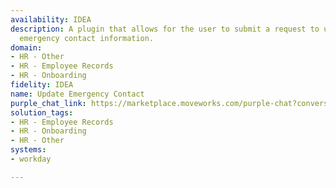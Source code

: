 ```yaml
---
availability: IDEA
description: A plugin that allows for the user to submit a request to update their
  emergency contact information.
domain:
- HR - Other
- HR - Employee Records
- HR - Onboarding
fidelity: IDEA
name: Update Emergency Contact
purple_chat_link: https://marketplace.moveworks.com/purple-chat?conversation=%7B%22messages%22%3A%5B%7B%22role%22%3A%22user%22%2C%22parts%22%3A%5B%7B%22richText%22%3A%22I+need+to+update+my+emergency+contact+information.%22%7D%5D%7D%2C%7B%22role%22%3A%22assistant%22%2C%22parts%22%3A%5B%7B%22reasoningSteps%22%3A%5B%7B%22status%22%3A%22success%22%2C%22richText%22%3A%22Identified+user+intent+to+manage+emergency+contact+information.%22%7D%2C%7B%22status%22%3A%22pending%22%2C%22richText%22%3A%22Offering+choices+for+managing+contacts.%22%7D%5D%7D%2C%7B%22richText%22%3A%22Sure%2C+I+can+help+you+manage+your+emergency+contacts+in+%3Cb+xmlns%3D%5C%22http%3A%2F%2Fwww.w3.org%2F1999%2Fxhtml%5C%22%3EWorkday%3C%2Fb%3E.+What+would+you+like+to+do%3F%22%7D%2C%7B%22richText%22%3A%22%3Col%3E%3Cli%3E%3Cp%3EAdd+new+contact%3C%2Fp%3E%3C%2Fli%3E%3Cli%3E%3Cp%3EUpdate+existing+contact%3C%2Fp%3E%3C%2Fli%3E%3C%2Fol%3E%22%7D%5D%7D%2C%7B%22role%22%3A%22user%22%2C%22parts%22%3A%5B%7B%22richText%22%3A%22Add+New+Contact%22%7D%5D%7D%2C%7B%22role%22%3A%22assistant%22%2C%22parts%22%3A%5B%7B%22reasoningSteps%22%3A%5B%7B%22status%22%3A%22success%22%2C%22richText%22%3A%22User+chose+to+add+a+new+contact.%22%7D%2C%7B%22status%22%3A%22pending%22%2C%22richText%22%3A%22Gathering+details+for+the+new+contact.%22%7D%5D%7D%2C%7B%22richText%22%3A%22Okay%2C+please+provide+the+full+name%2C+relationship%2C+and+phone+number+for+the+new+contact.%22%7D%5D%7D%2C%7B%22role%22%3A%22user%22%2C%22parts%22%3A%5B%7B%22richText%22%3A%22Yes%2C+I+want+to+add+Jamie+Bennel%2C+who+is+my+spouse%2C+and+their+phone+number+is+%28555%29+678-9876.%22%7D%5D%7D%2C%7B%22role%22%3A%22assistant%22%2C%22parts%22%3A%5B%7B%22reasoningSteps%22%3A%5B%7B%22status%22%3A%22success%22%2C%22richText%22%3A%22Extracted+contact+details%3A+Name+%27Jamie+Bennel%27%2C+Relationship+%27Spouse%27%2C+Phone+%27%28555%29+678-9876%27.%22%7D%2C%7B%22status%22%3A%22pending%22%2C%22richText%22%3A%22Preparing+confirmation+for+user+review.%22%7D%5D%7D%2C%7B%22richText%22%3A%22%3Cp+xmlns%3D%5C%22http%3A%2F%2Fwww.w3.org%2F1999%2Fxhtml%5C%22%3EOkay%2C+I+will+add+this+as+your+new+emergency+contact%3A%3C%2Fp%3E%3Cul+xmlns%3D%5C%22http%3A%2F%2Fwww.w3.org%2F1999%2Fxhtml%5C%22%3E%3Cli%3E%3Cb%3EName%3A%3C%2Fb%3E+Jamie+Bennel%3C%2Fli%3E%3Cli%3E%3Cb%3ERelationship%3A%3C%2Fb%3E+Spouse%3C%2Fli%3E%3Cli%3E%3Cb%3EPhone+Number%3A%3C%2Fb%3E+%28555%29+678-9876%3C%2Fli%3E%3C%2Ful%3E%3Cp+xmlns%3D%5C%22http%3A%2F%2Fwww.w3.org%2F1999%2Fxhtml%5C%22%3EDoes+this+look+correct%3F+Please+confirm+to+proceed+with+adding+this+contact+in+%3Cb%3EWorkday%3C%2Fb%3E.%3C%2Fp%3E%22%7D%2C%7B%22buttons%22%3A%5B%7B%22buttonText%22%3A%22Submit%22%2C%22style%22%3A%22filled%22%7D%2C%7B%22buttonText%22%3A%22Cancel%22%2C%22style%22%3A%22outlined%22%7D%5D%7D%5D%7D%2C%7B%22role%22%3A%22user%22%2C%22parts%22%3A%5B%7B%22richText%22%3A%22Submit%22%7D%5D%7D%2C%7B%22role%22%3A%22assistant%22%2C%22parts%22%3A%5B%7B%22reasoningSteps%22%3A%5B%7B%22status%22%3A%22success%22%2C%22richText%22%3A%22User+confirmed+details.%22%7D%2C%7B%22status%22%3A%22pending%22%2C%22richText%22%3A%22Attempting+to+add+emergency+contact+in+Workday.%22%7D%5D%7D%2C%7B%22richText%22%3A%22%3Cp+xmlns%3D%5C%22http%3A%2F%2Fwww.w3.org%2F1999%2Fxhtml%5C%22%3EYour+emergency+contact+information+has+been+successfully+updated+in+%3Cb%3EWorkday%3C%2Fb%3E.%3C%2Fp%3E%22%7D%2C%7B%22citations%22%3A%5B%7B%22connectorName%22%3A%22workday%22%2C%22citationTitle%22%3A%22Emergency+Contact%3A+Jamie+Bennel%22%7D%5D%7D%5D%7D%5D%7D
solution_tags:
- HR - Employee Records
- HR - Onboarding
- HR - Other
systems:
- workday

---
```

